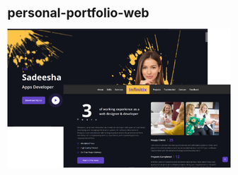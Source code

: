 # personal-portfolio-web
![personal-portfolio-html-template](https://raw.githubusercontent.com/SadeeNilakshi/My-Portfolio-Web/7310755f05184a1221788b759415f1bc02735851/rdme.png)
